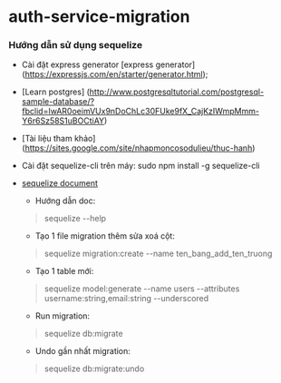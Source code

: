 # auth-service-migration
### Hướng dẫn sử dụng sequelize
* Cài đặt express generator [express generator] (https://expressjs.com/en/starter/generator.html);
* [Learn postgres] (http://www.postgresqltutorial.com/postgresql-sample-database/?fbclid=IwAR0oeimVUx9nDoChLc30FUke9fX_CajKzIWmpMmm-Y6r6Sz58S1uBOCtiAY)
* [Tài liệu tham khảo] (https://sites.google.com/site/nhapmoncosodulieu/thuc-hanh)
* Cài đặt sequelize-cli trên máy: sudo npm install -g sequelize-cli 
* [sequelize document](https://sequelize.readthedocs.io/en/v3/docs/migrations/)

    * Hướng dẫn doc: 
  > sequelize --help

  * Tạo 1 file migration thêm sửa xoá cột: 
  > sequelize migration:create --name ten_bang_add_ten_truong

  * Tạo 1 table mới: 
  > sequelize model:generate --name users --attributes username:string,email:string  --underscored

  * Run migration: 
  > sequelize db:migrate
  
  * Undo gần nhất migration: 
  > sequelize db:migrate:undo

